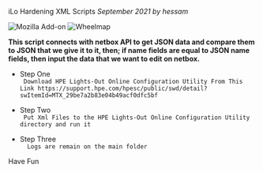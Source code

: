 iLo Hardening XML Scripts
_September 2021 by hessam_

![Mozilla Add-on](https://img.shields.io/amo/stars/dustman?style=plastic)
![Wheelmap](https://img.shields.io/wheelmap/a/26699541?style=plastic)


**This script connects with netbox API to get JSON data and compare them to JSON that we give it to it, then; if name fields are equal to JSON name fields, then input the data that we want to edit on netbox.**   


- Step One  
```  Download HPE Lights-Out Online Configuration Utility From This Link https://support.hpe.com/hpesc/public/swd/detail?swItemId=MTX_29be7a2b83e04b49acf0dfc5bf ```  

- Step Two  
```  Put Xml Files to the HPE Lights-Out Online Configuration Utility directory and run it ```    

- Step Three   
```  Logs are remain on the main folder```


Have Fun



